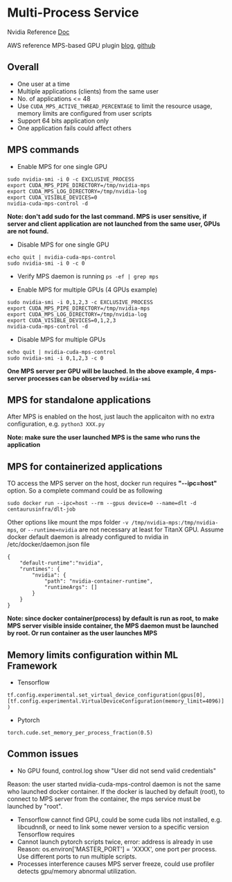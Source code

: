 # Multi-Process Service 

Nvidia Reference [Doc](https://docs.nvidia.com/deploy/pdf/CUDA_Multi_Process_Service_Overview.pdf)

AWS reference MPS-based GPU plugin [blog](https://aws.amazon.com/blogs/opensource/virtual-gpu-device-plugin-for-inference-workload-in-kubernetes/), [github](https://github.com/awslabs/aws-virtual-gpu-device-plugin)
## Overall 
- One user at a time
- Multiple applications (clients)  from the same user
- No. of applications <= 48
- Use ```CUDA_MPS_ACTIVE_THREAD_PERCENTAGE``` to limit the resource usage, memory limits are configured from user scripts 
- Support 64 bits application only
- One application fails could affect others

## MPS commands
- Enable MPS for one single GPU
```
sudo nvidia-smi -i 0 -c EXCLUSIVE_PROCESS
export CUDA_MPS_PIPE_DIRECTORY=/tmp/nvidia-mps
export CUDA_MPS_LOG_DIRECTORY=/tmp/nvidia-log
export CUDA_VISIBLE_DEVICES=0
nvidia-cuda-mps-control -d
```
**Note: don't add sudo for the last command. MPS is user sensitive, if server and client application are not launched from the same user, GPUs are not found.**
- Disable MPS for one single GPU
```
echo quit | nvidia-cuda-mps-control
sudo nvidia-smi -i 0 -c 0
```
- Verify MPS daemon is running
```ps -ef | grep mps```

- Enable MPS for multiple GPUs (4 GPUs example)
```
sudo nvidia-smi -i 0,1,2,3 -c EXCLUSIVE_PROCESS
export CUDA_MPS_PIPE_DIRECTORY=/tmp/nvidia-mps
export CUDA_MPS_LOG_DIRECTORY=/tmp/nvidia-log
export CUDA_VISIBLE_DEVICES=0,1,2,3
nvidia-cuda-mps-control -d
```
- Disable MPS for multiple GPUs
```
echo quit | nvidia-cuda-mps-control
sudo nvidia-smi -i 0,1,2,3 -c 0
```
**One MPS server per GPU will be lauched. In the above example, 4 mps-server processes can be observed by ```nvidia-smi```**
## MPS for standalone applications
After MPS is enabled on the host, just lauch the applicaiton with no extra configuration, e.g. ```python3 XXX.py```

**Note: make sure the user launched MPS is the same who runs the application**

## MPS for containerized applications
TO access the MPS server on the host, docker run requires **"--ipc=host"** option. So a complete command could be as following

```sudo docker run --ipc=host --rm --gpus device=0 --name=dlt -d centaurusinfra/dlt-job```

Other options like mount the mps folder ```-v /tmp/nvidia-mps:/tmp/nvidia-mps```, or ```--runtime=nvidia``` are not necessary at least for TitanX GPU.
Assume docker default daemon is already configured to nvidia in /etc/docker/daemon.json file
```
{
    "default-runtime":"nvidia",
    "runtimes": {
        "nvidia": {
            "path": "nvidia-container-runtime",
            "runtimeArgs": []
        }
    }
}

```
**Note: since docker container(process) by default is run as root, to make MPS server visible inside container, the MPS daemon must be launched by root. Or run container as the user launches MPS**

## Memory limits configuration within ML Framework
- Tensorflow

```tf.config.experimental.set_virtual_device_configuration(gpus[0], [tf.config.experimental.VirtualDeviceConfiguration(memory_limit=4096)])```
- Pytorch

```torch.cude.set_memory_per_process_fraction(0.5)```
## Common issues
- No GPU found, control.log show "User did not send valid credentials"

Reason: the user started nvidia-cuda-mps-control daemon is not the same who launched docker container.
If the docker is lauched by default (root), to connect to MPS server from the container, the mps service must be launched by "root".
- Tensorflow cannot find GPU, could be some cuda libs not installed, e.g. libcudnn8, or need to link some newer version to a specific version Tensorflow requires
- Cannot launch pytorch scripts twice, error: address is already in use
Reason: os.environ['MASTER_PORT'] = 'XXXX', one port per process.
Use different ports to run multiple scripts.
- Processes interference causes MPS server freeze, could use profiler detects gpu/memory abnormal utilization.

